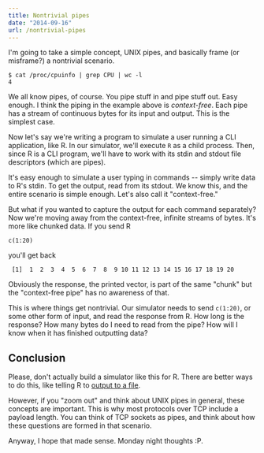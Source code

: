 ```yaml
---
title: Nontrivial pipes
date: "2014-09-16"
url: /nontrivial-pipes
---
```



I'm going to take a simple concept, UNIX pipes, and basically frame (or misframe?) a nontrivial scenario.

    $ cat /proc/cpuinfo | grep CPU | wc -l
    4

We all know pipes, of course. You pipe stuff in and pipe stuff out. Easy enough. I think the piping in the example above is *context-free*. Each pipe has a stream of continuous bytes for its input and output. This is the simplest case.

Now let's say we're writing a program to simulate a user running a CLI application, like R. In our simulator, we'll execute `R` as a child process. Then, since R is a CLI program, we'll have to work with its stdin and stdout file descriptors (which are pipes).

It's easy enough to simulate a user typing in commands -- simply write data to R's stdin. To get the output, read from its stdout. We know this, and the entire scenario is simple enough. Let's also call it "context-free."

But what if you wanted to capture the output for each command separately? Now we're moving away from the context-free, infinite streams of bytes. It's more like chunked data. If you send R

    c(1:20)

you'll get back

     [1]  1  2  3  4  5  6  7  8  9 10 11 12 13 14 15 16 17 18 19 20

Obviously the response, the printed vector, is part of the same "chunk" but the "context-free pipe" has no awareness of that.

This is where things get nontrivial. Our simulator needs to send `c(1:20)`, or some other form of input, and read the response from R. How long is the response? How many bytes do I need to read from the pipe? How will I know when it has finished outputting data?

Conclusion
---
Please, don't actually build a simulator like this for R. There are better ways to do this, like telling R to [output to a file](https://www.statmethods.net/interface/io.html).

However, if you "zoom out" and think about UNIX pipes in general, these concepts are important. This is why most protocols over TCP include a payload length. You can think of TCP sockets as pipes, and think about how these questions are formed in that scenario.

Anyway, I hope that made sense. Monday night thoughts :P.
